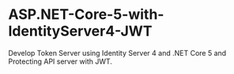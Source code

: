# ASP.NET-Core-5-with-IdentityServer4-JWT
Develop Token Server using Identity Server 4 and .NET Core 5 and Protecting API server with JWT.
